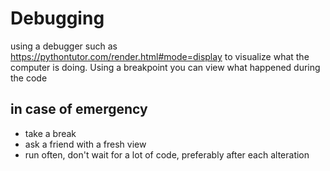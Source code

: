 # Debugging
using a debugger such as https://pythontutor.com/render.html#mode=display
to visualize what the computer is doing.
Using a breakpoint you can view what happened during the code

## in case of emergency
- take a break
- ask a friend with a fresh view
- run often, don't wait for a lot of code, preferably after each alteration
